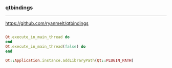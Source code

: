 ### qtbindings
---

https://github.com/ryanmelt/qtbindings

```
```

```ruby
Qt.execute_in_main_thread do
end
Qt.execute_in_main_thread(false) do
end

Qt::Application.instance.addLibraryPath(Qt::PLUGIN_PATH)

```

```
```

